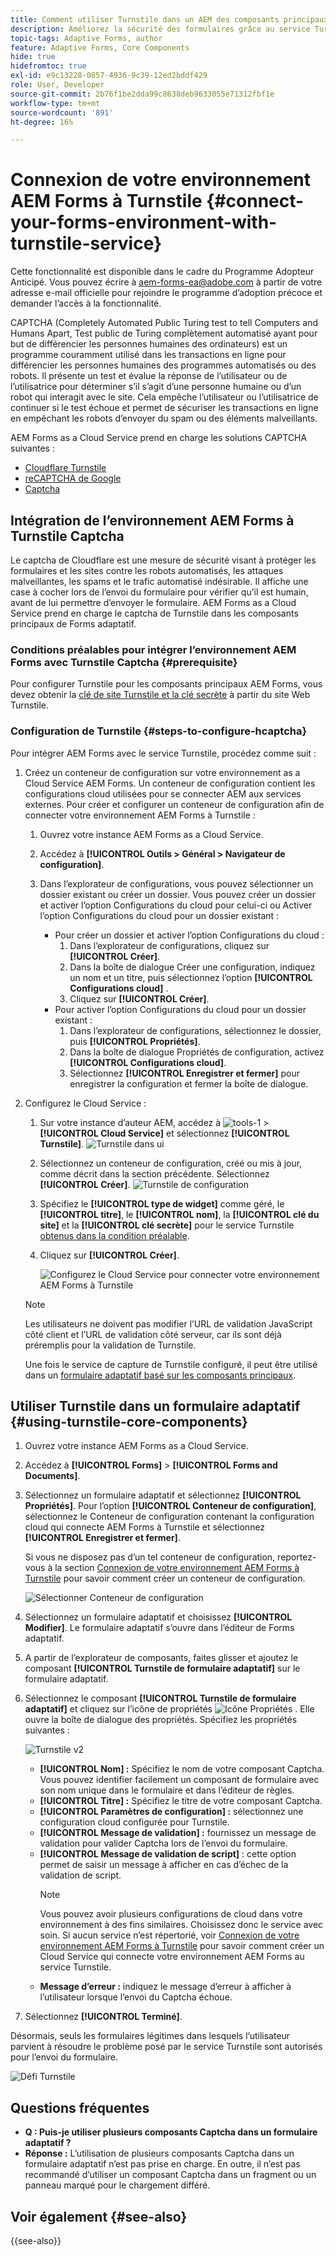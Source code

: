 ```yaml
---
title: Comment utiliser Turnstile dans un AEM des composants principaux de formulaire adaptatif ?
description: Améliorez la sécurité des formulaires grâce au service Turnstile sans effort. Guide détaillé inclus.
topic-tags: Adaptive Forms, author
feature: Adaptive Forms, Core Components
hide: true
hidefromtoc: true
exl-id: e9c13228-0857-4936-9c39-12ed2bddf429
role: User, Developer
source-git-commit: 2b76f1be2dda99c8638deb9633055e71312fbf1e
workflow-type: tm+mt
source-wordcount: '891'
ht-degree: 16%

---
```


# Connexion de votre environnement AEM Forms à Turnstile {#connect-your-forms-environment-with-turnstile-service}

<span class="preview"> Cette fonctionnalité est disponible dans le cadre du Programme Adopteur Anticipé. Vous pouvez écrire à aem-forms-ea@adobe.com à partir de votre adresse e-mail officielle pour rejoindre le programme d’adoption précoce et demander l’accès à la fonctionnalité. </span>

CAPTCHA (Completely Automated Public Turing test to tell Computers and Humans Apart, Test public de Turing complètement automatisé ayant pour but de différencier les personnes humaines des ordinateurs) est un programme couramment utilisé dans les transactions en ligne pour différencier les personnes humaines des programmes automatisés ou des robots. Il présente un test et évalue la réponse de l’utilisateur ou de l’utilisatrice pour déterminer s’il s’agit d’une personne humaine ou d’un robot qui interagit avec le site. Cela empêche l’utilisateur ou l’utilisatrice de continuer si le test échoue et permet de sécuriser les transactions en ligne en empêchant les robots d’envoyer du spam ou des éléments malveillants.

AEM Forms as a Cloud Service prend en charge les solutions CAPTCHA suivantes :


* [Cloudflare Turnstile](#integrate-aem-forms-environment-with-turnstile-captcha)
* [reCAPTCHA de Google](/help/forms/captcha-adaptive-forms-core-components.md)
* [Captcha](/help/forms/integrate-adaptive-forms-hcaptcha-core-components.md)



<!-- ![Turnstile](assets/Turnstile-challenge.png)-->

## Intégration de l’environnement AEM Forms à Turnstile Captcha

Le captcha de Cloudflare est une mesure de sécurité visant à protéger les formulaires et les sites contre les robots automatisés, les attaques malveillantes, les spams et le trafic automatisé indésirable. Il affiche une case à cocher lors de l’envoi du formulaire pour vérifier qu’il est humain, avant de lui permettre d’envoyer le formulaire. AEM Forms as a Cloud Service prend en charge le captcha de Turnstile dans les composants principaux de Forms adaptatif.

### Conditions préalables pour intégrer l’environnement AEM Forms avec Turnstile Captcha {#prerequisite}

Pour configurer Turnstile pour les composants principaux AEM Forms, vous devez obtenir la [clé de site Turnstile et la clé secrète](https://developers.cloudflare.com/turnstile/get-started/) à partir du site Web Turnstile.

### Configuration de Turnstile {#steps-to-configure-hcaptcha}

Pour intégrer AEM Forms avec le service Turnstile, procédez comme suit :

1. Créez un conteneur de configuration sur votre environnement as a Cloud Service AEM Forms. Un conteneur de configuration contient les configurations cloud utilisées pour se connecter AEM aux services externes. Pour créer et configurer un conteneur de configuration afin de connecter votre environnement AEM Forms à Turnstile :
   1. Ouvrez votre instance AEM Forms as a Cloud Service.
   1. Accédez à **[!UICONTROL Outils > Général > Navigateur de configuration]**.
   1. Dans l’explorateur de configurations, vous pouvez sélectionner un dossier existant ou créer un dossier. Vous pouvez créer un dossier et activer l’option Configurations du cloud pour celui-ci ou Activer l’option Configurations du cloud pour un dossier existant :

      * Pour créer un dossier et activer l’option Configurations du cloud :
         1. Dans l’explorateur de configurations, cliquez sur **[!UICONTROL Créer]**.
         1. Dans la boîte de dialogue Créer une configuration, indiquez un nom et un titre, puis sélectionnez l’option **[!UICONTROL Configurations cloud]** .
         1. Cliquez sur **[!UICONTROL Créer]**.
      * Pour activer l’option Configurations du cloud pour un dossier existant :
         1. Dans l’explorateur de configurations, sélectionnez le dossier, puis **[!UICONTROL Propriétés]**.
         1. Dans la boîte de dialogue Propriétés de configuration, activez **[!UICONTROL Configurations cloud]**.
         1. Sélectionnez **[!UICONTROL Enregistrer et fermer]** pour enregistrer la configuration et fermer la boîte de dialogue.

1. Configurez le Cloud Service :
   1. Sur votre instance d’auteur AEM, accédez à ![tools-1](assets/tools-1.png) > **[!UICONTROL Cloud Service]** et sélectionnez **[!UICONTROL Turnstile]**.
      ![Turnstile dans ui](assets/turnstile-in-ui.png)
   1. Sélectionnez un conteneur de configuration, créé ou mis à jour, comme décrit dans la section précédente. Sélectionnez **[!UICONTROL Créer]**.
      ![Turnstile de configuration](assets/config-hcaptcha.png)
   1. Spécifiez le **[!UICONTROL type de widget]** comme géré, le **[!UICONTROL titre]**, le **[!UICONTROL nom]**, la **[!UICONTROL clé du site]** et la **[!UICONTROL clé secrète]** pour le service Turnstile [ obtenus dans la condition préalable](#prerequisite).
   1. Cliquez sur **[!UICONTROL Créer]**.

      ![Configurez le Cloud Service pour connecter votre environnement AEM Forms à Turnstile](assets/config-turntstile.png)

   >[!NOTE]
   > Les utilisateurs ne doivent pas modifier l’URL de validation JavaScript côté client et l’URL de validation côté serveur, car ils sont déjà préremplis pour la validation de Turnstile.

   Une fois le service de capture de Turnstile configuré, il peut être utilisé dans un [formulaire adaptatif basé sur les composants principaux](https://experienceleague.adobe.com/fr/docs/experience-manager-core-components/using/adaptive-forms/introduction).

## Utiliser Turnstile dans un formulaire adaptatif {#using-turnstile-core-components}

1. Ouvrez votre instance AEM Forms as a Cloud Service.
1. Accédez à **[!UICONTROL Forms]** > **[!UICONTROL Forms and Documents]**.
1. Sélectionnez un formulaire adaptatif et sélectionnez **[!UICONTROL Propriétés]**. Pour l’option **[!UICONTROL Conteneur de configuration]**, sélectionnez le Conteneur de configuration contenant la configuration cloud qui connecte AEM Forms à Turnstile et sélectionnez **[!UICONTROL Enregistrer et fermer]**.

   Si vous ne disposez pas d’un tel conteneur de configuration, reportez-vous à la section [Connexion de votre environnement AEM Forms à Turnstile](#connect-your-forms-environment-with-turnstile-service) pour savoir comment créer un conteneur de configuration.

   ![Sélectionner Conteneur de configuration](/help/forms/assets/captcha-properties.png)

1. Sélectionnez un formulaire adaptatif et choisissez **[!UICONTROL Modifier]**. Le formulaire adaptatif s’ouvre dans l’éditeur de Forms adaptatif.
1. A partir de l’explorateur de composants, faites glisser et ajoutez le composant **[!UICONTROL Turnstile de formulaire adaptatif]** sur le formulaire adaptatif.
1. Sélectionnez le composant **[!UICONTROL Turnstile de formulaire adaptatif]** et cliquez sur l’icône de propriétés ![Icône Propriétés](assets/configure-icon.svg) . Elle ouvre la boîte de dialogue des propriétés. Spécifiez les propriétés suivantes :

   ![Turnstile v2](assets/turnstile-settings-v2.png)

   * **[!UICONTROL Nom] :** Spécifiez le nom de votre composant Captcha. Vous pouvez identifier facilement un composant de formulaire avec son nom unique dans le formulaire et dans l’éditeur de règles.
   * **[!UICONTROL Titre] :** Spécifiez le titre de votre composant Captcha.
   * **[!UICONTROL Paramètres de configuration] :** sélectionnez une configuration cloud configurée pour Turnstile.
   * **[!UICONTROL Message de validation] :** fournissez un message de validation pour valider Captcha lors de l’envoi du formulaire.
   * **[!UICONTROL Message de validation de script]** : cette option permet de saisir un message à afficher en cas d’échec de la validation de script.
     >[!NOTE]
     >Vous pouvez avoir plusieurs configurations de cloud dans votre environnement à des fins similaires. Choisissez donc le service avec soin. Si aucun service n’est répertorié, voir [Connexion de votre environnement AEM Forms à Turnstile](#connect-your-forms-environment-with-turnstile-service) pour savoir comment créer un Cloud Service qui connecte votre environnement AEM Forms au service Turnstile.
   * **Message d’erreur :** indiquez le message d’erreur à afficher à l’utilisateur lorsque l’envoi du Captcha échoue.

1. Sélectionnez **[!UICONTROL Terminé]**.


Désormais, seuls les formulaires légitimes dans lesquels l’utilisateur parvient à résoudre le problème posé par le service Turnstile sont autorisés pour l’envoi du formulaire.

![Défi Turnstile](assets/turnstile-challenge.png)


## Questions fréquentes

* **Q : Puis-je utiliser plusieurs composants Captcha dans un formulaire adaptatif ?**
* **Réponse :** L’utilisation de plusieurs composants Captcha dans un formulaire adaptatif n’est pas prise en charge. En outre, il n’est pas recommandé d’utiliser un composant Captcha dans un fragment ou un panneau marqué pour le chargement différé.

## Voir également {#see-also}

{{see-also}}
